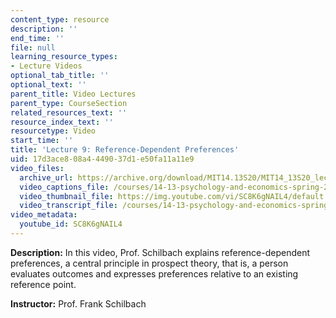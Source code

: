 ```yaml
---
content_type: resource
description: ''
end_time: ''
file: null
learning_resource_types:
- Lecture Videos
optional_tab_title: ''
optional_text: ''
parent_title: Video Lectures
parent_type: CourseSection
related_resources_text: ''
resource_index_text: ''
resourcetype: Video
start_time: ''
title: 'Lecture 9: Reference-Dependent Preferences'
uid: 17d3ace8-08a4-4490-37d1-e50fa11a11e9
video_files:
  archive_url: https://archive.org/download/MIT14.13S20/MIT14_13S20_lec09_300k.mp4
  video_captions_file: /courses/14-13-psychology-and-economics-spring-2020/8c9be75b8b145a78bc7fa73638c156d2_SC8K6gNAIL4.vtt
  video_thumbnail_file: https://img.youtube.com/vi/SC8K6gNAIL4/default.jpg
  video_transcript_file: /courses/14-13-psychology-and-economics-spring-2020/f1dd8925339f4bd3742017d1de50334b_SC8K6gNAIL4.pdf
video_metadata:
  youtube_id: SC8K6gNAIL4
---
```


**Description:** In this video, Prof. Schilbach explains reference-dependent preferences, a central principle in prospect theory, that is, a person evaluates outcomes and expresses preferences relative to an existing reference point.

**Instructor:** Prof. Frank Schilbach